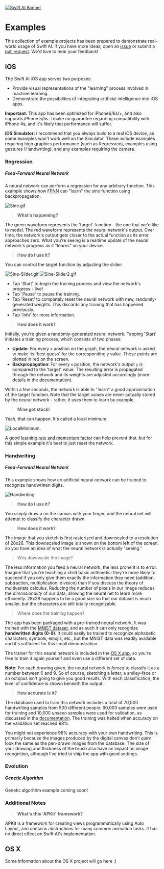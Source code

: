 [![Swift AI Banner](https://github.com/collinhundley/Swift-AI/blob/master/SiteAssets/Banner.png?raw=true)](https://github.com/collinhundley/Swift-AI#care-enough-to-donate)

# Examples
This collection of example projects has been prepared to demonstrate real-world usage of Swift AI.  If you have more ideas, open an [issue](https://github.com/collinhundley/Swift-AI/issues) or submit a [pull request](https://github.com/collinhundley/Swift-AI/pulls).  We'd love to hear your feedback!

## iOS
The Swift AI iOS app serves two purposes:
- Provide visual representations of the "learning" process involved in machine learning.
- Demonstrate the possibilities of integrating artificial intelligence into iOS apps.

**Important:** This app has been optimized for iPhone6/6s/+, and also supports iPhone 5/5s. I make no guarantee regarding compatibility with iPhone 4s, and it's likely that performance will suffer.

**iOS Simulator:** I recommend that you always build to a real iOS device, as some examples won't work well on the Simulator. These include examples requiring high graphics performance (such as Regression), examples using gestures (Handwriting), and any examples requiring the camera.

### Regression
##### Feed-Forward Neural Network

A neural network can perform a regression for any arbitrary function. This example shows how [FFNN](https://github.com/collinhundley/Swift-AI/blob/master/Documentation/FFNN.md#multi-layer-feed-forward-neural-network) can "learn" the sine function using backpropagation.

![Sine.gif](https://github.com/collinhundley/Swift-AI/blob/master/SiteAssets/Sine.gif?raw=true)

> **What's happening?**

The green waveform represents the 'target' function - the one that we'd like to model. The red waveform represents the neural network's output. Over time, the network's output gets closer to the actual function as its error approaches zero. What you're seeing is a realtime update of the neural network's progress as it "learns" on your device.

> **How do I use it?**

You can control the target function by adjusting the slider:

![Sine-Slider.gif](https://github.com/collinhundley/Swift-AI/blob/master/SiteAssets/Sine-Slider.gif?raw=true) ![Sine-Slider2.gif](https://github.com/collinhundley/Swift-AI/blob/master/SiteAssets/Sine-Slider2.gif?raw=true)

- Tap 'Start' to begin the training process and view the network's progress - live!
- Tap 'Pause' to pause the training.
- Tap 'Reset' to completely reset the neural network with new, randomly-generated weights. This discards any training that has happened previously.
- Tap 'Info' for more information.

> **How does it work?**

Initially, you're given a randomly-generated neural network. Tapping 'Start' initiates a training process, which consists of two phases:
- **Update**: For every `x` position on the graph, the neural network is asked to make its 'best guess' for the corresponding `y` value. These points are plotted in red on the screen.
- **Backpropagation**: For every `x` position, the network's output `y` is compared to the 'target' value. The resulting error is propagated through the network and its weights are adjusted accordingly (more details in the [documentation](https://github.com/collinhundley/Swift-AI/blob/master/Documentation/FFNN.md#training)).

Within a few seconds, the network is able to "learn" a good approximation of the target function. Note that the target values are never actually stored by the neural network - rather, it uses them to learn by example.

> **Mine got stuck!**

Yeah, that can happen. It's called a local minimum:

![LocalMinimum](https://github.com/collinhundley/Swift-AI/blob/master/SiteAssets/LocalMinima.png?raw=true).

A good [learning rate and momentum factor](https://github.com/collinhundley/Swift-AI/blob/master/Documentation/FFNN.md#standard) can help prevent that, but for this simple example it's best to just reset the network.

### Handwriting
##### Feed-Forward Neural Network

This example shows how an artificial neural network can be trained to recognize handwritten digits.

![Handwriting](https://github.com/collinhundley/Swift-AI/blob/master/SiteAssets/Handwriting.png?raw=true)

> **How do I use it?**

You simply draw a on the canvas with your finger, and the neural net will attempt to classify the character drawn.

> **How does it work?**

The image that you sketch is first rasterized and downscaled to a resolution of 28x28. This downscaled image is shown on the bottom left of the screen, so you have an idea of what the neural network is actually "seeing."

> Why downscale the image?

The less information you feed a neural network, the less prone it is to error. Imagine that you're teaching a child basic arithmetic: they're more likely to succeed if you only give them exactly the information they need (addition, subtraction, multiplication, division) than if you discuss the theory of multivariate calculus. Reducing the number of pixels in our image reduces the *dimensionality* of our data, allowing the neural net to learn more efficiently. 28x28 happens to be a good size so that our dataset is much smaller, but the characters are still totally recognizable.

> Where does the training happen?

The app has been packaged with a pre-trained neural network. It was trained with the [MNIST dataset](http://yann.lecun.com/exdb/mnist/), and as such it can only recognize **handwritten digits (0-9)**. It could easily be trained to recognize alphabetic characters, symbols, emojis, etc., but the MNIST data was readily available and it's sufficient for this small demonstration.

The trainer for this neural network is included in the [OS X app](https://github.com/collinhundley/Swift-AI/tree/master/Examples#os-x), so you're free to train it again yourself and even use a different set of data.

**Note:** For each drawing given, the neural network is *forced* to classify it as a number between 0 and 9. So of course, sketching a letter, a smiley-face or an octopus isn't going to give you good results. With each classification, the level of confidence is shown beneath the output.

> **How accurate is it?**

The database used to train this network includes a total of 70,000 handwriting samples from 500 different people. 60,000 samples were used for training and 10,000 *unseen* samples were used for validation, as discussed in the [documentation](https://github.com/collinhundley/Swift-AI/blob/master/Documentation/FFNN.md#training). The training was halted when accuracy on the validation set reached 98%.

You might not experience 98% accuracy with your own handwriting. This is primarily because the images produced by the digital canvas don't *quite* look the same as the pen-drawn images from the database. The size of your drawing and thickness of the brush also have an impact on image recognition, although I've tried to ship the app with good settings.



### Evolution

##### Genetic Algorithm

Genetic algorithm example coming soon!


### Additional Notes

> **What's this 'APKit' framework?**

APKit is a framework for creating views programmatically using Auto Layout, and contains abstractions for many common animation tasks.  It has no direct effect on Swift AI's implementation.


## OS X

Some information about the OS X project will go here :)

